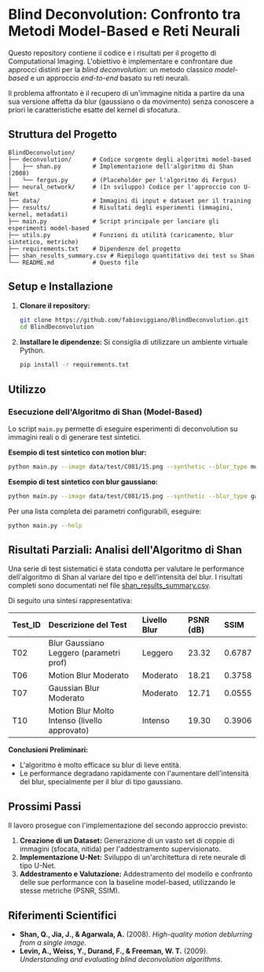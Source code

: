 ﻿# Blind Deconvolution: Confronto tra Metodi Model-Based e Reti Neurali

Questo repository contiene il codice e i risultati per il progetto di Computational Imaging. L'obiettivo è implementare e confrontare due approcci distinti per la *blind deconvolution*: un metodo classico *model-based* e un approccio *end-to-end* basato su reti neurali.

Il problema affrontato è il recupero di un'immagine nitida a partire da una sua versione affetta da blur (gaussiano o da movimento) senza conoscere a priori le caratteristiche esatte del kernel di sfocatura.

## Struttura del Progetto

```
BlindDeconvolution/
├── deconvolution/      # Codice sorgente degli algoritmi model-based
│   ├── shan.py         # Implementazione dell'algoritmo di Shan (2008)
│   └── fergus.py       # (Placeholder per l'algoritmo di Fergus)
├── neural_network/     # (In sviluppo) Codice per l'approccio con U-Net
├── data/               # Immagini di input e dataset per il training
├── results/            # Risultati degli esperimenti (immagini, kernel, metadati)
├── main.py             # Script principale per lanciare gli esperimenti model-based
├── utils.py            # Funzioni di utilità (caricamento, blur sintetico, metriche)
├── requirements.txt    # Dipendenze del progetto
├── shan_results_summary.csv # Riepilogo quantitativo dei test su Shan
└── README.md           # Questo file
```

## Setup e Installazione

1.  **Clonare il repository:**
    ```bash
    git clone https://github.com/fabioviggiano/BlindDeconvolution.git
    cd BlindDeconvolution
    ```

2.  **Installare le dipendenze:**
    Si consiglia di utilizzare un ambiente virtuale Python.
    ```bash
    pip install -r requirements.txt
    ```

## Utilizzo

### Esecuzione dell'Algoritmo di Shan (Model-Based)

Lo script `main.py` permette di eseguire esperimenti di deconvolution su immagini reali o di generare test sintetici.

**Esempio di test sintetico con motion blur:**
```bash
python main.py --image data/test/C081/15.png --synthetic --blur_type motion --motion_len 30 --kernel_size 35
```

**Esempio di test sintetico con blur gaussiano:**
```bash
python main.py --image data/test/C081/15.png --synthetic --blur_type gaussian --gaussian_sigma 2.5 --kernel_size 21
```

Per una lista completa dei parametri configurabili, eseguire:
```bash
python main.py --help
```

## Risultati Parziali: Analisi dell'Algoritmo di Shan

Una serie di test sistematici è stata condotta per valutare le performance dell'algoritmo di Shan al variare del tipo e dell'intensità del blur. I risultati completi sono documentati nel file [shan_results_summary.csv](shan_results_summary.csv).

Di seguito una sintesi rappresentativa:

| Test_ID | Descrizione del Test                               | Livello Blur | PSNR (dB) | SSIM   |
| :------ | :------------------------------------------------- | :----------- | :-------- | :----- |
| T02     | Blur Gaussiano Leggero (parametri prof)            | Leggero      | 23.32     | 0.6787 |
| T06     | Motion Blur Moderato                               | Moderato     | 18.21     | 0.3758 |
| T07     | Gaussian Blur Moderato                             | Moderato     | 12.71     | 0.0555 |
| T10     | Motion Blur Molto Intenso (livello approvato)      | Intenso      | 19.30     | 0.3906 |

**Conclusioni Preliminari:**
- L'algoritmo è molto efficace su blur di lieve entità.
- Le performance degradano rapidamente con l'aumentare dell'intensità del blur, specialmente per il blur di tipo gaussiano.

## Prossimi Passi

Il lavoro prosegue con l'implementazione del secondo approccio previsto:
1.  **Creazione di un Dataset:** Generazione di un vasto set di coppie di immagini (sfocata, nitida) per l'addestramento supervisionato.
2.  **Implementazione U-Net:** Sviluppo di un'architettura di rete neurale di tipo U-Net.
3.  **Addestramento e Valutazione:** Addestramento del modello e confronto delle sue performance con la baseline model-based, utilizzando le stesse metriche (PSNR, SSIM).

## Riferimenti Scientifici

-   **Shan, Q., Jia, J., & Agarwala, A.** (2008). *High-quality motion deblurring from a single image.*
-   **Levin, A., Weiss, Y., Durand, F., & Freeman, W. T.** (2009). *Understanding and evaluating blind deconvolution algorithms.*